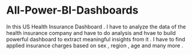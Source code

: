 # All-Power-BI-Dashboards
In this US Health Insurance Dashboard . I have to analyze the data of the health insurance company and have to do analysis and hvae to build powerful dashboard to extract meaningful insights from it . I have to find applied insurance charges based on sex , region , age and many more . 
